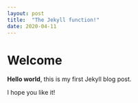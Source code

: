 ```yaml
---
layout: post
title:  "The Jekyll function!"
date: 2020-04-11
---
```


# Welcome

**Hello world**, this is my first Jekyll blog post.

I hope you like it!
